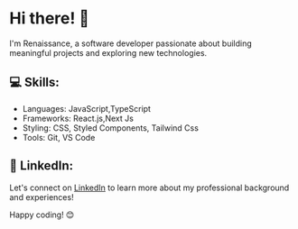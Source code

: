 
# Hi there! 👋

I'm Renaissance, a software developer passionate about building meaningful projects and exploring new technologies.

## 💻 Skills:

- Languages: JavaScript,TypeScript
- Frameworks: React.js,Next Js
- Styling: CSS, Styled Components, Tailwind Css
- Tools: Git, VS Code

## 📄 LinkedIn:

Let's connect on [LinkedIn](https://www.linkedin.com/in/renaissance-june001/) to learn more about my professional background and experiences!

Happy coding! 😊
